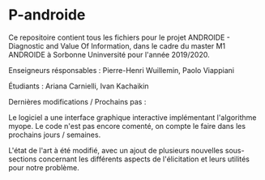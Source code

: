 # P-androide

Ce repositoire contient tous les fichiers pour le projet ANDROIDE - Diagnostic and Value Of Information, dans le cadre du master M1 ANDROIDE à Sorbonne Uninversité pour l'année 2019/2020. 

Enseigneurs résponsables :
  Pierre-Henri Wuillemin, 
  Paolo Viappiani

Étudiants :
  Ariana Carnielli, 
  Ivan Kachaikin
  
Dernières modifications / Prochains pas :

Le logiciel a une interface graphique interactive implémentant l'algorithme myope. Le code n'est pas encore comenté, on compte le faire dans les prochains jours / semaines. 

L'état de l'art à été modifié, avec un ajout de plusieurs nouvelles sous-sections concernant les différents aspects de l'élicitation et leurs utilités pour notre problème.


